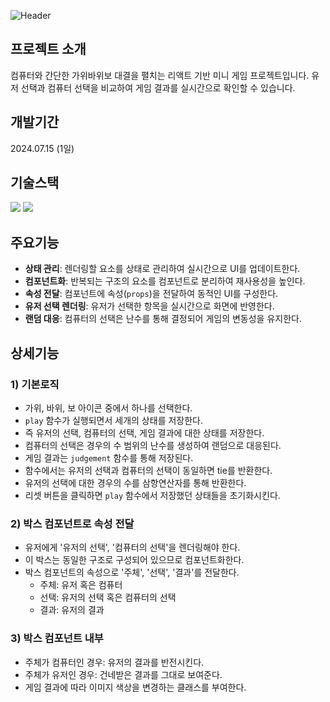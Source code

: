 ![Header](https://capsule-render.vercel.app/api?type=rect&height=250&color=1e235a&text=Rock%20Paper%20Scissor&fontColor=ffffff&fontSize=60&desc=컴퓨터와%20대결!%20가위바위보%20게임%20미니%20프로젝트&descAlignY=70&descSize=18)
<br>

## 프로젝트 소개
컴퓨터와 간단한 가위바위보 대결을 펼치는 리액트 기반 미니 게임 프로젝트입니다. 유저 선택과 컴퓨터 선택을 비교하여 게임 결과를 실시간으로 확인할 수 있습니다.
<br>

## 개발기간
2024.07.15 (1일)
<br>

## 기술스택
<div>
	<img src="https://img.shields.io/badge/React-61DAFB?style=for-the-badge&logo=react&logoColor=black">
	<img src="https://img.shields.io/badge/CSS-1572B6?style=for-the-badge&logo=react&logoColor=white"> 
</div>


## 주요기능
- **상태 관리**: 렌더링할 요소를 상태로 관리하여 실시간으로 UI를 업데이트한다.
- **컴포넌트화**: 반복되는 구조의 요소를 컴포넌트로 분리하여 재사용성을 높인다.
- **속성 전달**: 컴포넌트에 속성(`props`)을 전달하여 동적인 UI를 구성한다.
- **유저 선택 렌더링**: 유저가 선택한 항목을 실시간으로 화면에 반영한다.
- **랜덤 대응**: 컴퓨터의 선택은 난수를 통해 결정되어 게임의 변동성을 유지한다.


## 상세기능
### 1) 기본로직
- 가위, 바위, 보 아이콘 중에서 하나를 선택한다.
- `play` 함수가 실행되면서 세개의 상태를 저장한다.
- 즉 유저의 선택, 컴퓨터의 선택, 게임 결과에 대한 상태를 저장한다.
- 컴퓨터의 선택은 경우의 수 범위의 난수를 생성하여 랜덤으로 대응된다.
- 게임 결과는 `judgement` 함수를 통해 저장된다.
- 함수에서는 유저의 선택과 컴퓨터의 선택이 동일하면 tie를 반환한다.
- 유저의 선택에 대한 경우의 수를 삼항연산자를 통해 반환한다.
- 리셋 버튼을 클릭하면 `play` 함수에서 저장했던 상태들을 초기화시킨다.


### 2) 박스 컴포넌트로 속성 전달
- 유저에게 '유저의 선택', '컴퓨터의 선택'을 렌더링해야 한다.
- 이 박스는 동일한 구조로 구성되어 있으므로 컴포넌트화한다.
- 박스 컴포넌트의 속성으로 '주체', '선택', '결과'를 전달한다.
	- 주체: 유저 혹은 컴퓨터
 	- 선택: 유저의 선택 혹은 컴퓨터의 선택
	- 결과: 유저의 결과


### 3) 박스 컴포넌트 내부
+ 주체가 컴퓨터인 경우: 유저의 결과를 반전시킨다.
+ 주체가 유저인 경우: 건네받은 결과를 그대로 보여준다.
+ 게임 결과에 따라 이미지 색상을 변경하는 클래스를 부여한다.
